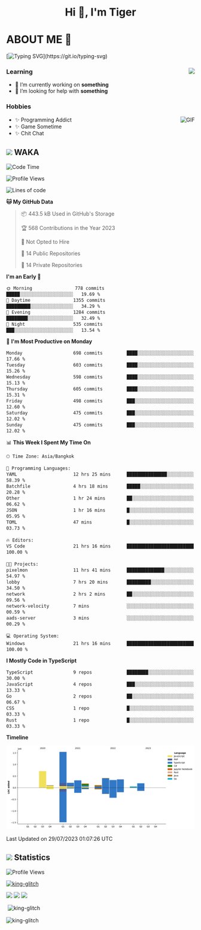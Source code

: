 <h1 align="center">Hi 👋, I'm Tiger</h1>




# ABOUT ME 💬

[![Typing SVG](https://readme-typing-svg.herokuapp.com?color=22F771&vCenter=true&lines=A+perssionate+developer+from+nowhere.)](https://git.io/typing-svg)

<div>
 <img align="right" src="https://spotify-github-profile.vercel.app/api/view?uid=12129734423&cover_image=false&theme=default&bar_color=22d016&bar_color_cover=true" />
 <h3>Learning</h3>
 
 <ul>
  <li>🔭 I’m currently working on <b>something</b></li>
  <li>🤝 I’m looking for help with <b>something</b></li>
 </ul>
 
</div>
<div>
 <h3>Hobbies</h3>
 <img align="right" height="475px"  alt="GIF" src="https://i.pinimg.com/originals/1f/b7/db/1fb7dbee557e5ed509f7517da8a84d58.gif" />
 <ul>
  <li>✨ Programming Addict</li>
  <li>✨ Game Sometime</li>
  <li>✨ Chit Chat</li>
 </ul>
 
</div>



## <img height="40" src="https://raw.githubusercontent.com/innng/innng/master/assets/kyubey.gif"/> WAKA

<!--START_SECTION:waka-->
![Code Time](http://img.shields.io/badge/Code%20Time-1%2C402%20hrs%2027%20mins-blue)

![Profile Views](http://img.shields.io/badge/Profile%20Views-0-blue)

![Lines of code](https://img.shields.io/badge/From%20Hello%20World%20I%27ve%20Written-4.5%20million%20lines%20of%20code-blue)

**🐱 My GitHub Data** 

> 📦 443.5 kB Used in GitHub's Storage 
 > 
> 🏆 568 Contributions in the Year 2023
 > 
> 🚫 Not Opted to Hire
 > 
> 📜 14 Public Repositories 
 > 
> 🔑 14 Private Repositories 
 > 
**I'm an Early 🐤** 

```text
🌞 Morning                778 commits         █████░░░░░░░░░░░░░░░░░░░░   19.69 % 
🌆 Daytime                1355 commits        █████████░░░░░░░░░░░░░░░░   34.29 % 
🌃 Evening                1284 commits        ████████░░░░░░░░░░░░░░░░░   32.49 % 
🌙 Night                  535 commits         ███░░░░░░░░░░░░░░░░░░░░░░   13.54 % 
```
📅 **I'm Most Productive on Monday** 

```text
Monday                   698 commits         ████░░░░░░░░░░░░░░░░░░░░░   17.66 % 
Tuesday                  603 commits         ████░░░░░░░░░░░░░░░░░░░░░   15.26 % 
Wednesday                598 commits         ████░░░░░░░░░░░░░░░░░░░░░   15.13 % 
Thursday                 605 commits         ████░░░░░░░░░░░░░░░░░░░░░   15.31 % 
Friday                   498 commits         ███░░░░░░░░░░░░░░░░░░░░░░   12.60 % 
Saturday                 475 commits         ███░░░░░░░░░░░░░░░░░░░░░░   12.02 % 
Sunday                   475 commits         ███░░░░░░░░░░░░░░░░░░░░░░   12.02 % 
```


📊 **This Week I Spent My Time On** 

```text
🕑︎ Time Zone: Asia/Bangkok

💬 Programming Languages: 
YAML                     12 hrs 25 mins      ███████████████░░░░░░░░░░   58.39 % 
Batchfile                4 hrs 18 mins       █████░░░░░░░░░░░░░░░░░░░░   20.28 % 
Other                    1 hr 24 mins        ██░░░░░░░░░░░░░░░░░░░░░░░   06.62 % 
JSON                     1 hr 16 mins        █░░░░░░░░░░░░░░░░░░░░░░░░   05.95 % 
TOML                     47 mins             █░░░░░░░░░░░░░░░░░░░░░░░░   03.73 % 

🔥 Editors: 
VS Code                  21 hrs 16 mins      █████████████████████████   100.00 % 

🐱‍💻 Projects: 
pixelmon                 11 hrs 41 mins      ██████████████░░░░░░░░░░░   54.97 % 
lobby                    7 hrs 20 mins       █████████░░░░░░░░░░░░░░░░   34.50 % 
network                  2 hrs 2 mins        ██░░░░░░░░░░░░░░░░░░░░░░░   09.56 % 
network-velocity         7 mins              ░░░░░░░░░░░░░░░░░░░░░░░░░   00.59 % 
aads-server              3 mins              ░░░░░░░░░░░░░░░░░░░░░░░░░   00.29 % 

💻 Operating System: 
Windows                  21 hrs 16 mins      █████████████████████████   100.00 % 
```

**I Mostly Code in TypeScript** 

```text
TypeScript               9 repos             ████████░░░░░░░░░░░░░░░░░   30.00 % 
JavaScript               4 repos             ███░░░░░░░░░░░░░░░░░░░░░░   13.33 % 
Go                       2 repos             ██░░░░░░░░░░░░░░░░░░░░░░░   06.67 % 
CSS                      1 repo              █░░░░░░░░░░░░░░░░░░░░░░░░   03.33 % 
Rust                     1 repo              █░░░░░░░░░░░░░░░░░░░░░░░░   03.33 % 
```



**Timeline**

![Lines of Code chart](https://raw.githubusercontent.com/king-glitch/king-glitch/main/assets/bar_graph.png)


 Last Updated on 29/07/2023 01:07:26 UTC
<!--END_SECTION:waka-->
## <img height="40" src="https://raw.githubusercontent.com/innng/innng/master/assets/kyubey.gif"/> Statistics
![Profile Views](https://komarev.com/ghpvc/?username=king-glitch)  

<p align="left"> 
 <a href="https://github.com/ryo-ma/github-profile-trophy">
  <img src="https://github-profile-trophy.vercel.app/?username=king-glitch&theme=dracula" alt="king-glitch" />
 </a> </p>

![](https://github-profile-summary-cards.vercel.app/api/cards/profile-details?username=king-glitch&theme=dracula)
![](https://github-profile-summary-cards.vercel.app/api/cards/stats?username=king-glitch&theme=dracula) 
![](https://github-profile-summary-cards.vercel.app/api/cards/productive-time?username=king-glitch&theme=dracula)


<p>&nbsp;<img align="center" src="https://github-readme-stats.vercel.app/api?username=king-glitch&theme=dracula" alt="king-glitch" /></p>

<p><img align="center" src="https://github-readme-streak-stats.herokuapp.com/?user=king-glitch&theme=dracula" alt="king-glitch" /></p>
